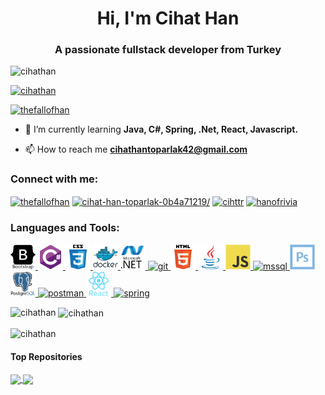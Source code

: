 <h1 align="center">Hi, I'm Cihat Han</h1>
<h3 align="center">A passionate fullstack developer from Turkey</h3>

<p align="left"> <img src="https://komarev.com/ghpvc/?username=cihathan&label=Profile%20views&color=0e75b6&style=flat" alt="cihathan" /> </p>

<p align="left"> <a href="https://github.com/ryo-ma/github-profile-trophy"><img src="https://github-profile-trophy.vercel.app/?username=cihathan" alt="cihathan" /></a> </p>

<p align="left"> <a href="https://twitter.com/thefallofhan" target="blank"><img src="https://img.shields.io/twitter/follow/thefallofhan?logo=twitter&style=for-the-badge" alt="thefallofhan" /></a> </p>

- 🌱 I’m currently learning **Java, C#, Spring, .Net, React, Javascript.**

- 📫 How to reach me **cihathantoparlak42@gmail.com**

<h3 align="left">Connect with me:</h3>
<p align="left">
<a href="https://twitter.com/thefallofhan" target="blank"><img align="center" src="https://raw.githubusercontent.com/rahuldkjain/github-profile-readme-generator/master/src/images/icons/Social/twitter.svg" alt="thefallofhan" height="30" width="40" /></a>
<a href="https://linkedin.com/in/cihat-han-toparlak-0b4a71219/" target="blank"><img align="center" src="https://raw.githubusercontent.com/rahuldkjain/github-profile-readme-generator/master/src/images/icons/Social/linked-in-alt.svg" alt="cihat-han-toparlak-0b4a71219/" height="30" width="40" /></a>
<a href="https://fb.com/cihttr" target="blank"><img align="center" src="https://raw.githubusercontent.com/rahuldkjain/github-profile-readme-generator/master/src/images/icons/Social/facebook.svg" alt="cihttr" height="30" width="40" /></a>
<a href="https://instagram.com/hanofrivia" target="blank"><img align="center" src="https://raw.githubusercontent.com/rahuldkjain/github-profile-readme-generator/master/src/images/icons/Social/instagram.svg" alt="hanofrivia" height="30" width="40" /></a>
</p>

<h3 align="left">Languages and Tools:</h3>
<p align="left"> <a href="https://getbootstrap.com" target="_blank" rel="noreferrer"> <img src="https://raw.githubusercontent.com/devicons/devicon/master/icons/bootstrap/bootstrap-plain-wordmark.svg" alt="bootstrap" width="40" height="40"/> </a> <a href="https://www.w3schools.com/cs/" target="_blank" rel="noreferrer"> <img src="https://raw.githubusercontent.com/devicons/devicon/master/icons/csharp/csharp-original.svg" alt="csharp" width="40" height="40"/> </a> <a href="https://www.w3schools.com/css/" target="_blank" rel="noreferrer"> <img src="https://raw.githubusercontent.com/devicons/devicon/master/icons/css3/css3-original-wordmark.svg" alt="css3" width="40" height="40"/> </a> <a href="https://www.docker.com/" target="_blank" rel="noreferrer"> <img src="https://raw.githubusercontent.com/devicons/devicon/master/icons/docker/docker-original-wordmark.svg" alt="docker" width="40" height="40"/> </a> <a href="https://dotnet.microsoft.com/" target="_blank" rel="noreferrer"> <img src="https://raw.githubusercontent.com/devicons/devicon/master/icons/dot-net/dot-net-original-wordmark.svg" alt="dotnet" width="40" height="40"/> </a> <a href="https://git-scm.com/" target="_blank" rel="noreferrer"> <img src="https://www.vectorlogo.zone/logos/git-scm/git-scm-icon.svg" alt="git" width="40" height="40"/> </a> <a href="https://www.w3.org/html/" target="_blank" rel="noreferrer"> <img src="https://raw.githubusercontent.com/devicons/devicon/master/icons/html5/html5-original-wordmark.svg" alt="html5" width="40" height="40"/> </a> <a href="https://www.java.com" target="_blank" rel="noreferrer"> <img src="https://raw.githubusercontent.com/devicons/devicon/master/icons/java/java-original.svg" alt="java" width="40" height="40"/> </a> <a href="https://developer.mozilla.org/en-US/docs/Web/JavaScript" target="_blank" rel="noreferrer"> <img src="https://raw.githubusercontent.com/devicons/devicon/master/icons/javascript/javascript-original.svg" alt="javascript" width="40" height="40"/> </a> <a href="https://www.microsoft.com/en-us/sql-server" target="_blank" rel="noreferrer"> <img src="https://www.svgrepo.com/show/303229/microsoft-sql-server-logo.svg" alt="mssql" width="40" height="40"/> </a> <a href="https://www.photoshop.com/en" target="_blank" rel="noreferrer"> <img src="https://raw.githubusercontent.com/devicons/devicon/master/icons/photoshop/photoshop-line.svg" alt="photoshop" width="40" height="40"/> </a> <a href="https://www.postgresql.org" target="_blank" rel="noreferrer"> <img src="https://raw.githubusercontent.com/devicons/devicon/master/icons/postgresql/postgresql-original-wordmark.svg" alt="postgresql" width="40" height="40"/> </a> <a href="https://postman.com" target="_blank" rel="noreferrer"> <img src="https://www.vectorlogo.zone/logos/getpostman/getpostman-icon.svg" alt="postman" width="40" height="40"/> </a> <a href="https://reactjs.org/" target="_blank" rel="noreferrer"> <img src="https://raw.githubusercontent.com/devicons/devicon/master/icons/react/react-original-wordmark.svg" alt="react" width="40" height="40"/> </a> <a href="https://spring.io/" target="_blank" rel="noreferrer"> <img src="https://www.vectorlogo.zone/logos/springio/springio-icon.svg" alt="spring" width="40" height="40"/> </a> </p>

<p><img align="left" src="https://github-readme-stats.vercel.app/api/top-langs?username=cihathan&show_icons=true&locale=en&layout=compact" alt="cihathan" /></p>

<p>&nbsp;<img align="center" src="https://github-readme-stats.vercel.app/api?username=cihathan&show_icons=true&locale=en" alt="cihathan" /></p>

<p><img align="center" src="https://github-readme-streak-stats.herokuapp.com/?user=cihathan&" alt="cihathan" /></p>

#### Top Repositories

<a href="https://github.com/cihathan/library-management">
  <img align="center" src="https://github.com/cihathan/library-management.vercel.app/api/pin/?username=cihathan&repo=github-library-management&theme=buefy" />
</a>
<a href="https://github.com/cihathan/library-management.github.io">
  <img align="center" src="https://github.com/cihathan/library-management.vercel.app/api/pin/?username=cihathan&repo=library-management.github.io&theme=buefy" />
</a>
